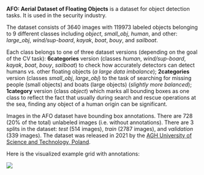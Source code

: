 **AFO: Aerial Dataset of Floating Objects** is a dataset for object detection tasks. It is used in the security industry.

The dataset consists of 3640 images with 119973 labeled objects belonging to 9 different classes including *object*, *small_obj*, *human*, and other: *large_obj*, *wind/sup-board*, *kayak*, *boat*, *bouy*, and *sailboat*.

Each class belongs to one of three dataset versions (depending on the goal of the CV task): **6categories** version (classes *human*, *wind/sup-board*, *kayak*, *boat*, *bouy*, *sailboat*) to check how accurately detectors can detect humans vs. other floating objects (<i>a large data imbalance</i>); **2categories** version (classes *small_obj*, *large_obj*) to the task of searching for missing people (small objects) and boats (large objects) (<i>slightly more balanced</i>); **1category** version (class *object*) which marks all bounding boxes as one class to reflect the fact that usually during search and rescue operations at the sea, finding any object of a human origin can be significant.

Images in the AFO dataset have bounding box annotations. There are 728 (20% of the total) unlabeled images (i.e. without annotations). There are 3 splits in the dataset: *test* (514 images), *train* (2787 images), and *validation* (339 images). The dataset was released in 2021 by the [AGH University of Science and Technology, Poland](https://www.agh.edu.pl/en/).

Here is the visualized example grid with annotations:

<img src="https://github.com/dataset-ninja/afo/raw/main/visualizations/horizontal_grid.png">
